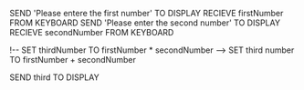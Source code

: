 SEND 'Please entere the first number' TO DISPLAY
RECIEVE firstNumber FROM KEYBOARD
SEND 'Please enter the second number' TO DISPLAY
RECIEVE secondNumber FROM KEYBOARD

!-- SET thirdNumber TO firstNumber * secondNumber -->
SET third number TO firstNumber + secondNumber

<!-- SEND thirdNumber TO DISPLAY -->
SEND third TO DISPLAY
